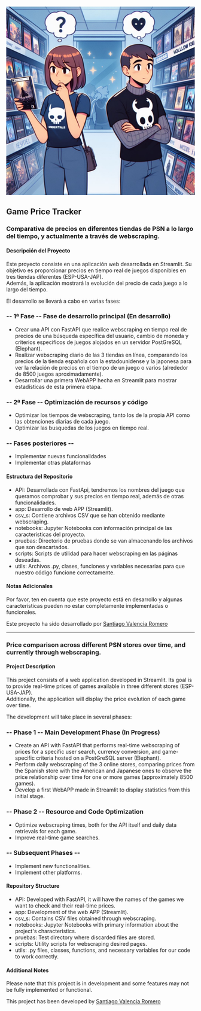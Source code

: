 ![portada](/misc/readme.jpg)
## Game Price Tracker
### Comparativa de precios en diferentes tiendas de PSN a lo largo del tiempo, y actualmente a través de webscraping.
#### Descripción del Proyecto
Este proyecto consiste en una aplicación web desarrollada en Streamlit. Su objetivo es proporcionar precios en tiempo real de juegos disponibles en tres tiendas diferentes (ESP-USA-JAP).  
Además, la aplicación mostrará la evolución del precio de cada juego a lo largo del tiempo.  

El desarrollo se llevará a cabo en varias fases:  

### --  1ª Fase --  Fase de desarrollo principal  (En desarrollo)
- Crear una API con FastAPI que realice webscraping en tiempo real de precios de una búsqueda específica del usuario, cambio de moneda y criterios específicos de juegos alojados en un servidor PostGreSQL (Elephant).
- Realizar webscraping diario de las 3 tiendas en línea, comparando los precios de la tienda española con la estadounidense y la japonesa para ver la relación de precios en el tiempo de un juego o varios (alrededor de 8500 juegos aproximadamente).
- Desarrollar una primera WebAPP hecha en Streamlit para mostrar estadísticas de esta primera etapa.  

### -- 2ª Fase -- Optimización de recursos y código
- Optimizar los tiempos de webscraping, tanto los de la propia API como las obtenciones diarias de cada juego.
- Optimizar las busquedas de los juegos en tiempo real.  

### -- Fases posteriores -- 

- Implementar nuevas funcionalidades
- Implementar otras plataformas


#### Estructura del Repositorio
* API: Desarrollada con FastApi, tendremos los nombres del juego que queramos comprobar y sus precios en tiempo real, además de otras funcionalidades.
* app: Desarrollo de web APP (Streamlit).
* csv_s: Contiene archivos CSV que se han obtenido mediante webscraping.
* notebooks: Jupyter Notebooks con información principal de las caracteristicas del proyecto.
* pruebas: Directorio de pruebas donde se van almacenando los archivos que son descartados.
* scripts: Scripts de utilidad para hacer webscraping en las páginas deseadas.
* utils:  Archivos .py, clases, funciones y variables necesarias para que nuestro código funcione correctamente.

#### Notas Adicionales
Por favor, ten en cuenta que este proyecto está en desarrollo y algunas características pueden no estar completamente implementadas o funcionales.

Este proyecto ha sido desarrollado por [Santiago Valencia Romero](https://www.linkedin.com/in/santiago-valencia-romero/)

---

### Price comparison across different PSN stores over time, and currently through webscraping.
#### Project Description
This project consists of a web application developed in Streamlit. Its goal is to provide real-time prices of games available in three different stores (ESP-USA-JAP).  
Additionally, the application will display the price evolution of each game over time.

The development will take place in several phases: 

### -- Phase 1 -- Main Development Phase (In Progress)
- Create an API with FastAPI that performs real-time webscraping of prices for a specific user search, currency conversion, and game-specific criteria hosted on a PostGreSQL server (Elephant).
- Perform daily webscraping of the 3 online stores, comparing prices from the Spanish store with the American and Japanese ones to observe the price relationship over time for one or more games (approximately 8500 games).
- Develop a first WebAPP made in Streamlit to display statistics from this initial stage.  

### -- Phase 2 -- Resource and Code Optimization
- Optimize webscraping times, both for the API itself and daily data retrievals for each game.
- Improve real-time game searches.  

### -- Subsequent Phases --

- Implement new functionalities.
- Implement other platforms.


#### Repository Structure
* API: Developed with FastAPI, it will have the names of the games we want to check and their real-time prices.
* app:  Development of the web APP (Streamlit).
* csv_s: Contains CSV files obtained through webscraping.
* notebooks: Jupyter Notebooks with primary information about the project's characteristics.
* pruebas: Test directory where discarded files are stored.
* scripts: Utility scripts for webscraping desired pages.
* utils:  .py files, classes, functions, and necessary variables for our code to work correctly.

#### Additional Notes
Please note that this project is in development and some features may not be fully implemented or functional.

This project has been developed by [Santiago Valencia Romero](https://www.linkedin.com/in/santiago-valencia-romero/)

